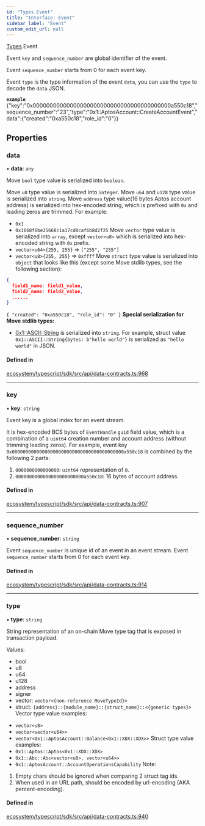 ```yaml
---
id: "Types.Event"
title: "Interface: Event"
sidebar_label: "Event"
custom_edit_url: null
---
```


[Types](../namespaces/Types.md).Event

Event `key` and `sequence_number` are global identifier of the event.

Event `sequence_number` starts from 0 for each event key.

Event `type` is the type information of the event `data`, you can use the `type`
to decode the `data` JSON.

**`example`** {"key":"0x00000000000000000000000000000000000000000a550c18","sequence_number":"23","type":"0x1::AptosAccount::CreateAccountEvent","data":{"created":"0xa550c18","role_id":"0"}}

## Properties

### data

• **data**: `any`

Move `bool` type value is serialized into `boolean`.

Move `u8` type value is serialized into `integer`.
Move `u64` and `u128` type value is serialized into `string`.
Move `address` type value(16 bytes Aptos account address) is serialized into
hex-encoded string, which is prefixed with `0x` and leading zeros are trimmed.
For example:
  * `0x1`
  * `0x1668f6be25668c1a17cd8caf6b8d2f25`
Move `vector` type value is serialized into `array`, except `vector<u8>` which is
serialized into hex-encoded string with `0x` prefix.
  * `vector<u64>{255, 255}` => `["255", "255"]`
  * `vector<u8>{255, 255}` => `0xffff`
Move `struct` type value is serialized into `object` that looks like this (except some Move stdlib types, see the following section):
  ```json
  {
    field1_name: field1_value,
    field2_name: field2_value,
    ......
  }
  ```
  `{ "created": "0xa550c18", "role_id": "0" }`
**Special serialization for Move stdlib types:**
* [0x1::ASCII::String](https://github.com/aptos-labs/aptos-core/blob/main/language/move-stdlib/docs/ASCII.md) is serialized into `string`. For example, struct value `0x1::ASCII::String{bytes: b"hello world"}` is serialized as `"hello world"` in JSON.

#### Defined in

[ecosystem/typescript/sdk/src/api/data-contracts.ts:968](https://github.com/aptos-labs/aptos-core/blob/fb73eb358/ecosystem/typescript/sdk/src/api/data-contracts.ts#L968)

___

### key

• **key**: `string`

Event key is a global index for an event stream.

It is hex-encoded BCS bytes of `EventHandle` `guid` field value, which is
a combination of a `uint64` creation number and account address
(without trimming leading zeros).
For example, event key `0x00000000000000000000000000000000000000000a550c18`
is combined by the following 2 parts:
  1. `0000000000000000`: `uint64` representation of `0`.
  2. `0000000000000000000000000a550c18`: 16 bytes of account address.

#### Defined in

[ecosystem/typescript/sdk/src/api/data-contracts.ts:907](https://github.com/aptos-labs/aptos-core/blob/fb73eb358/ecosystem/typescript/sdk/src/api/data-contracts.ts#L907)

___

### sequence\_number

• **sequence\_number**: `string`

Event `sequence_number` is unique id of an event in an event stream.
Event `sequence_number` starts from 0 for each event key.

#### Defined in

[ecosystem/typescript/sdk/src/api/data-contracts.ts:914](https://github.com/aptos-labs/aptos-core/blob/fb73eb358/ecosystem/typescript/sdk/src/api/data-contracts.ts#L914)

___

### type

• **type**: `string`

String representation of an on-chain Move type tag that is exposed in transaction payload.

Values:
  - bool
  - u8
  - u64
  - u128
  - address
  - signer
  - vector: `vector<{non-reference MoveTypeId}>`
  - struct: `{address}::{module_name}::{struct_name}::<{generic types}>`
Vector type value examples:
  * `vector<u8>`
  * `vector<vector<u64>>`
  * `vector<0x1::AptosAccount::Balance<0x1::XDX::XDX>>`
Struct type value examples:
  * `0x1::Aptos::Aptos<0x1::XDX::XDX>`
  * `0x1::Abc::Abc<vector<u8>, vector<u64>>`
  * `0x1::AptosAccount::AccountOperationsCapability`
Note:
  1. Empty chars should be ignored when comparing 2 struct tag ids.
  2. When used in an URL path, should be encoded by url-encoding (AKA percent-encoding).

#### Defined in

[ecosystem/typescript/sdk/src/api/data-contracts.ts:940](https://github.com/aptos-labs/aptos-core/blob/fb73eb358/ecosystem/typescript/sdk/src/api/data-contracts.ts#L940)
